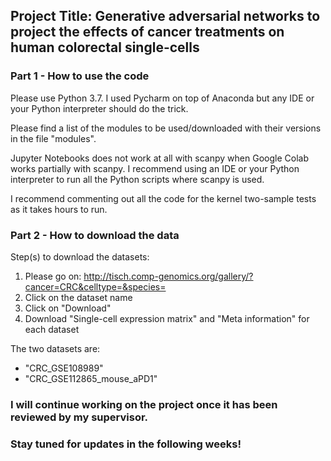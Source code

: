 ## Project Title: Generative adversarial networks to project the effects of cancer treatments on human colorectal single-cells

### Part 1 - How to use the code

Please use Python 3.7. I used Pycharm on top of Anaconda but any IDE or your Python interpreter should do the trick.

Please find a list of the modules to be used/downloaded with their versions in the file "modules".

Jupyter Notebooks does not work at all with scanpy when Google Colab works partially with scanpy. I recommend using
an IDE or your Python interpreter to run all the Python scripts where scanpy is used.

I recommend commenting out all the code for the kernel two-sample tests as it takes hours to run.

### Part 2 - How to download the data

Step(s) to download the datasets:
1) Please go on: http://tisch.comp-genomics.org/gallery/?cancer=CRC&celltype=&species=
2) Click on the dataset name
3) Click on "Download"
4) Download "Single-cell expression matrix" and "Meta information" for each dataset

The two datasets are:
- "CRC_GSE108989"
- "CRC_GSE112865_mouse_aPD1"

### I will continue working on the project once it has been reviewed by my supervisor.

### Stay tuned for updates in the following weeks!

